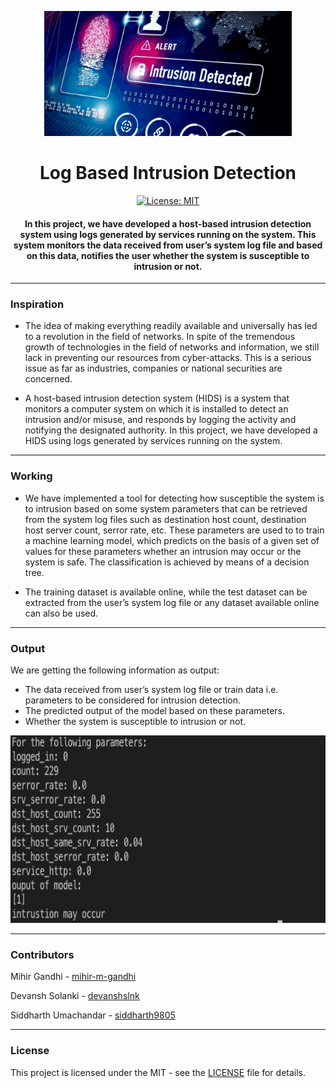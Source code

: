 <p align="center">
 <img height=200px src="./intrusion-detection.png" alt="Intrusion-Detection">
</p>

<h1 align="center">Log Based Intrusion Detection</h1>

<div align="center">

[![License: MIT](https://img.shields.io/badge/License-MIT-green.svg)](https://opensource.org/licenses/MIT)

<h4> In this project, we have developed a host-based intrusion detection system using logs generated by services running on the system. This system monitors the data received from user’s system log file and based on this data, notifies the user whether the system is susceptible to intrusion or not. </h4>

</div>

-----------------------------------------
### Inspiration

* The idea of making everything readily available and universally has led to a revolution in the field of networks. In spite of the tremendous growth of technologies in the field of networks and information, we still lack in preventing our resources from cyber-attacks. This is a serious issue as far as industries, companies or national securities are concerned. 

* A host-based intrusion detection system (HIDS) is a system that monitors a computer system on which it is installed to detect an intrusion and/or misuse, and responds by logging the activity and notifying the designated authority. In this project, we have developed a HIDS using logs generated by services running on the system.

------------------------------------------
### Working

* We have implemented a tool for detecting how susceptible the system is to intrusion based on some system parameters that can be retrieved from the system log files such as destination host count, destination host server count, serror rate, etc. These parameters are used to to train a machine learning model, which predicts on the basis of a given set of values for these parameters whether an intrusion may occur or the system is safe. The classification is achieved by means of a decision tree. 

* The training dataset is available online, while the test dataset can be extracted from the user’s system log file or any dataset available online can also be used. 

------------------------------------------
### Output

We are getting the following information as output:
* The data received from user’s system log file or train data i.e. parameters to be considered for intrusion detection.
* The predicted output of the model based on these parameters.
* Whether the system is susceptible to intrusion or not.

<p align="center">
 <img height=300px src="./output.png" alt="Output">
</p>
  
------------------------------------------
### Contributors

Mihir Gandhi - [mihir-m-gandhi](https://github.com/mihir-m-gandhi)

Devansh Solanki - [devanshslnk](https://github.com/devanshslnk/)

Siddharth Umachandar - [siddharth9805](https://github.com/siddharth9805/)

------------------------------------------
### License
This project is licensed under the MIT - see the [LICENSE](./LICENSE) file for details.
